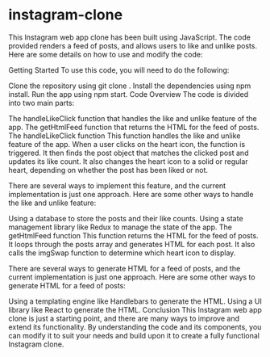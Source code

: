 # instagram-clone
This Instagram web app clone has been built using JavaScript. The code provided renders a feed of posts, and allows users to like and unlike posts. Here are some details on how to use and modify the code:

Getting Started
To use this code, you will need to do the following:

Clone the repository using git clone <repository-url>.
Install the dependencies using npm install.
Run the app using npm start.
Code Overview
The code is divided into two main parts:

The handleLikeClick function that handles the like and unlike feature of the app.
The getHtmlFeed function that returns the HTML for the feed of posts.
The handleLikeClick function
This function handles the like and unlike feature of the app. When a user clicks on the heart icon, the function is triggered. It then finds the post object that matches the clicked post and updates its like count. It also changes the heart icon to a solid or regular heart, depending on whether the post has been liked or not.

There are several ways to implement this feature, and the current implementation is just one approach. Here are some other ways to handle the like and unlike feature:

Using a database to store the posts and their like counts.
Using a state management library like Redux to manage the state of the app.
The getHtmlFeed function
This function returns the HTML for the feed of posts. It loops through the posts array and generates HTML for each post. It also calls the imgSwap function to determine which heart icon to display.

There are several ways to generate HTML for a feed of posts, and the current implementation is just one approach. Here are some other ways to generate HTML for a feed of posts:

Using a templating engine like Handlebars to generate the HTML.
Using a UI library like React to generate the HTML.
Conclusion
This Instagram web app clone is just a starting point, and there are many ways to improve and extend its functionality. By understanding the code and its components, you can modify it to suit your needs and build upon it to create a fully functional Instagram clone.
